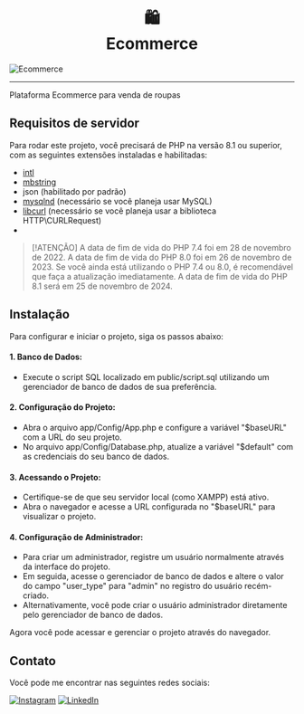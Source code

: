 <h1 align="center"> 🛍 <br> Ecommerce </h1>

![Ecommerce](https://github.com/user-attachments/assets/4932368f-6601-4438-b712-dd96700ea55c)

---

Plataforma Ecommerce para venda de roupas

## Requisitos de servidor

Para rodar este projeto, você precisará de PHP na versão 8.1 ou superior, com as seguintes extensões instaladas e habilitadas:

- [intl](http://php.net/manual/en/intl.requirements.php)
- [mbstring](http://php.net/manual/en/mbstring.installation.php)
- json (habilitado por padrão)
- [mysqlnd](http://php.net/manual/en/mysqlnd.install.php)  (necessário se você planeja usar MySQL)
- [libcurl](http://php.net/manual/en/curl.requirements.php) (necessário se você planeja usar a biblioteca HTTP\CURLRequest)
- 
> [!ATENÇÃO]
> A data de fim de vida do PHP 7.4 foi em 28 de novembro de 2022.
> A data de fim de vida do PHP 8.0 foi em 26 de novembro de 2023.
> Se você ainda está utilizando o PHP 7.4 ou 8.0, é recomendável que faça a atualização imediatamente.
> A data de fim de vida do PHP 8.1 será em 25 de novembro de 2024.

## Instalação

Para configurar e iniciar o projeto, siga os passos abaixo:

#### 1. Banco de Dados:
- Execute o script SQL localizado em public/script.sql utilizando um gerenciador de banco de dados de sua preferência.

#### 2. Configuração do Projeto:
- Abra o arquivo app/Config/App.php e configure a variável "$baseURL" com a URL do seu projeto.
- No arquivo app/Config/Database.php, atualize a variável "$default" com as credenciais do seu banco de dados.

#### 3. Acessando o Projeto:
- Certifique-se de que seu servidor local (como XAMPP) está ativo.
- Abra o navegador e acesse a URL configurada no "$baseURL" para visualizar o projeto.

#### 4. Configuração de Administrador:

- Para criar um administrador, registre um usuário normalmente através da interface do projeto.
- Em seguida, acesse o gerenciador de banco de dados e altere o valor do campo "user_type" para "admin" no registro do usuário recém-criado.
- Alternativamente, você pode criar o usuário administrador diretamente pelo gerenciador de banco de dados.

Agora você pode acessar e gerenciar o projeto através do navegador.

## Contato

Você pode me encontrar nas seguintes redes sociais:

[![Instagram](https://img.shields.io/badge/Instagram-0E6212?style=for-the-badge&logo=instagram&logoColor=white)](https://www.instagram.com/leandroadrian_/)
[![LinkedIn](https://img.shields.io/badge/LinkedIn-0E6212?style=for-the-badge&logo=linkedin&logoColor=white)](https://www.linkedin.com/in/leandro-adrian)
